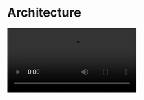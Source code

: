 # Architecture
![Video](https://github.com/AlexBirin/Architecture/blob/main/%D0%90%D1%80%D1%85%D0%B8%D1%82%D0%B5%D0%BA%D1%80%D1%83%D1%82%D0%B0.mp4)
